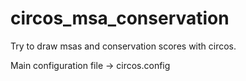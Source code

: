 # circos_msa_conservation

Try to draw msas and conservation scores with circos.


Main configuration file -> circos.config

